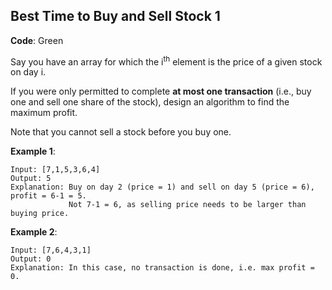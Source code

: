## Best Time to Buy and Sell Stock 1

**Code**: Green

Say you have an array for which the i<sup>th</sup> element is the price of a given stock on day i.

If you were only permitted to complete **at most one transaction** (i.e., buy one and sell one share of the stock), design an algorithm to find the maximum profit.

Note that you cannot sell a stock before you buy one.

__Example 1__:
```
Input: [7,1,5,3,6,4]
Output: 5
Explanation: Buy on day 2 (price = 1) and sell on day 5 (price = 6), profit = 6-1 = 5.
             Not 7-1 = 6, as selling price needs to be larger than buying price.
```

__Example 2__:
```
Input: [7,6,4,3,1]
Output: 0
Explanation: In this case, no transaction is done, i.e. max profit = 0.
```

